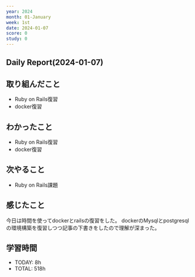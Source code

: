 ```yaml
---
year: 2024
month: 01-January
week: 1st
date: 2024-01-07
score: 0
study: 0
---
```


## Daily Report(2024-01-07)
## 取り組んだこと
- Ruby on Rails復習
- docker復習
## わかったこと
- Ruby on Rails復習
- docker復習
## 次やること
- Ruby on Rails課題
## 感じたこと
今日は時間を使ってdockerとrailsの復習をした。
dockerのMysqlとpostgresqlの環境構築を復習しつつ記事の下書きをしたので理解が深まった。
## 学習時間
- TODAY: 8h
- TOTAL: 518h